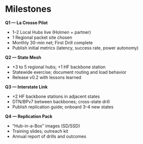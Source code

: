 # Milestones

**Q1 — La Crosse Pilot**
- 1–2 Local Hubs live (Holmen + partner)
- 1 Regional packet site chosen
- Monthly 30-min net; First Drill complete
- Publish initial metrics (latency, success rate, power autonomy)

**Q2 — State Mesh**
- +3 to 5 regional hubs; +1 HF backbone station
- Statewide exercise; document routing and load behavior
- Release v0.2 with lessons learned

**Q3 — Interstate Link**
- +2 HF backbone stations in adjacent states
- DTN/BPv7 between backbones; cross-state drill
- Publish replication guide; onboard 3–4 new states

**Q4 — Replication Pack**
- “Hub-in-a-Box” images (SD/SSD)
- Training slides; outreach kit
- Annual report of drills and outcomes
